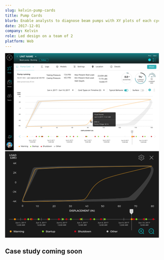 ```yaml
---
slug: kelvin-pump-cards
title: Pump Cards
blurb: Enable analysts to diagnose beam pumps with XY plots of each cycle
date: 2017-12-01
company: Kelvin
role: Led design on a team of 2
platform: Web
---
```



<div class='sampleImage browser-frame'>
  <browser-chrome></browser-chrome>
  <div class='browser-frame__screen'>
    <div class='browser-screen__border'></div>
    <img src='sample.png' alt='Kelvin pump cards'></img>
  </div>
</div>

<div class='sampleImage iphone-frame--landscape'>
  <div class='iphone-frame__camera'></div>
  <div class='iphone-frame__sensor'></div>
  <div class='iphone-frame__speaker'></div>
  <div class='iphone-frame__screen'>
    <img src='sample-mobile.png' alt='Pump cards - mobile'></img>
  </div>
  <div class='iphone-frame__home-button'></div>
</div>

## Case study coming soon
